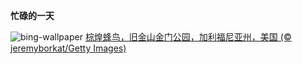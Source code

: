 
**忙碌的一天**

![bing-wallpaper](https://www.bing.com/th?id=OHR.RufousHummer_ZH-CN1777072350_1920x1080.jpg)
[棕煌蜂鸟，旧金山金门公园，加利福尼亚州，美国 (© jeremyborkat/Getty Images)](https://www.bing.com/search?q=%E6%A3%95%E7%85%8C%E8%9C%82%E9%B8%9F&amp;form=hpcapt&amp;mkt=zh-cn)
  